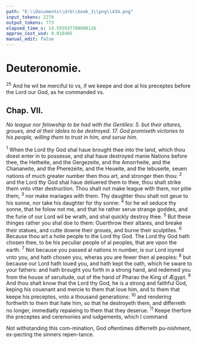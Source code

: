 ```yaml
---
path: "E:\\Documents\\drb\\book_1\\png\\434.png"
input_tokens: 2270
output_tokens: 773
elapsed_time_s: 14.593937700000126
approx_cost_usd: 0.018405
manual_edit: false
---
```

# Deuteronomie.

<sup>25</sup> And he wil be merciful to vs, if we keepe and doe al his preceptes before the Lord our God, as he commanded vs.

## Chap. VII.

*No league nor felowship to be had with the Gentiles: 5. but their altares, groues, and al their idoles to be destroyed. 17. God promiseth victories to his people, willing them to trust in him, and serue him.*

<sup>1</sup> When the Lord thy God shal haue brought thee into the land, which thou doest enter in to possesse, and shal haue destroyed manie Nations before thee, the Hetheite, and the Gergezeite, and the Amorrheite, and the Chananeite, and the Pherezeite, and the Heueite, and the Iebuseite, seuen nations of much greater number then thou art, and stronger then thou: <sup>2</sup> and the Lord thy God shal haue deliuered them to thee, thou shalt strike them vnto vtter destruction. Thou shalt not make league with them, nor pitie them, <sup>3</sup> nor make mariages with them. Thy daughter thou shalt not geue to his sonne, nor take his daughter for thy sonne: <sup>4</sup> for he wil seduce thy sonne, that he folow not me, and that he rather serue strange goddes, and the furie of our Lord wil be wrath, and shal quickly destroy thee. <sup>5</sup> But these thinges rather you shal doe to them: Ouerthrow their altares, and breake their statues, and cutte downe their groues, and burne their sculptiles. <sup>6</sup> Because thou art a holie people to the Lord thy God. The Lord thy God hath chosen thee, to be his peculiar people of al peoples, that are vpon the earth. <sup>7</sup> Not because you passed al nations in number, is our Lord ioyned vnto you, and hath chosen you, wheras you are fewer then al peoples: <sup>8</sup> but because our Lord hath loued you, and hath kept the oath, which he sware to your fathers: and hath brought you forth in a strong hand, and redemed you from the house of seruitude, out of the hand of Pharao the King of Ægypt. <sup>9</sup> And thou shalt know that the Lord thy God, he is a strong and faithful God, keping his couenant and mercie to them that loue him, and to them that keepe his preceptes, vnto a thousand generations: <sup>10</sup> and rendering forthwith to them that hate him, so that he destroyeth them, and differreth no longer, immediatly repaieing to them that they deserue. <sup>11</sup> Keepe therfore the preceptes and ceremonies and iudgements, which I command

<aside>Not withstanding this com-mination, God oftentimes differreth pu-nishment, ex-pecting the sinners repen-tance.</aside>

[^1]: al the daies of our life, as it is at this day.